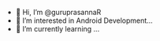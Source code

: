 - 👋 Hi, I’m @guruprasannaR
- 👀 I’m interested in Android Development...
- 🌱 I’m currently learning ...


<!---
guruprasannaR/guruprasannaR is a ✨ special ✨ repository because its `README.md` (this file) appears on your GitHub profile.
You can click the Preview link to take a look at your changes.
--->
